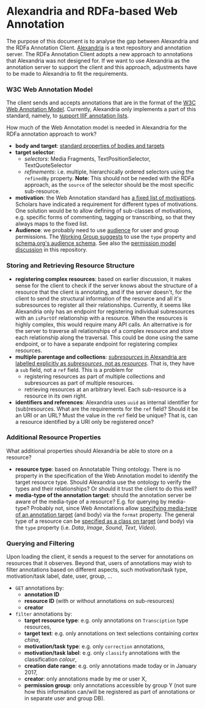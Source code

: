 # Alexandria and RDFa-based Web Annotation

The purpose of this document is to analyse the gap between Alexandria and the RDFa Annotation Client. [Alexandria](http://huygensing.github.io/alexandria/) is a text repository and annotation server. The RDFa Annotation Client adopts a new approach to annotations that Alexandria was not designed for. If we want to use Alexandria as the annotation server to support the client and this approach, adjustments have to be made to Alexandria to fit the requirements. 


### W3C Web Annotation Model

The client sends and accepts annotations that are in the format of the [W3C Web Annotation Model](https://www.w3.org/TR/annotation-model/#annotations). Currently, Alexandria only implements a part of this standard, namely, to [support IIIF annotation lists](http://huygensing.github.io/alexandria/alexandria-acceptance-tests/concordion/nl/knaw/huygens/alexandria/webannotation/WebAnnotation.html).

How much of the Web Annotation model is needed in Alexandria for the RDFa annotation approach to work?

- **body and target**: [standard properties of bodies and targets](https://www.w3.org/TR/annotation-model/#bodies-and-targets)
- **target selector**:
	- *selectors*: Media Fragments, TextPositionSelector, TextQuoteSelector
	- *refinements*: i.e. multiple, hierarchically ordered selectors using the `refinedBy` property. **Note**: This should not be needed with the RDFa approach, as the `source` of the selector should be the most specific sub-resource.
- **motivation**: the Web Annotation standard has [a fixed list of motivations](https://www.w3.org/TR/annotation-model/#motivation-and-purpose). Scholars have indicated a requirement for different types of motivations. One solution would be to allow defining of sub-classes of motivations, e.g. specific forms of commenting, tagging or transcribing, so that they always maps to the fixed list.
- **Audience**: we probably need to use [audience](https://www.w3.org/TR/annotation-model/#intended-audience) for user and group permissions. The [Working Group suggests](https://github.com/w3c/web-annotation/issues/119) to use the `type` property and [schema.org's audience schema](http://schema.org/Audience). See also the [permission model discussion](https://github.com/marijnkoolen/rdfa-annotation-client/blob/master/discussion/handling-permissions.md) in this repository.

### Storing and Retrieving Resource Structure

- **registering complex resources**: based on earlier discussion, it makes sense for the client to check if the server knows about the structure of a resource that the client is annotating, and if the server doesn't, for the client to send the structural information of the resource and all it's subresources to register all their relationships. Currently, it seems like Alexandria only has an endpoint for registering individual subresources with an `isPartOf` relationship with a resource. When the resources is highly complex, this would require many API calls. An alternative is for the server to traverse all relationships of a complex resource and store each relationship along the traversal. This could be done using the same endpoint, or to have a separate endpoint for registering complex resources.
- **multiple parentage and collections**: [*subresources* in Alexandria are labelled explicitly as *subresources*, not as *resources*](http://huygensing.github.io/alexandria/alexandria-acceptance-tests/concordion/nl/knaw/huygens/alexandria/resource/Anatomy.html). That is, they have a `sub` field, not a `ref` field. This is a problem for 
	- registering resources as part of multiple collections and subresources as part of multiple resources. 
	- retrieving resources at an arbitrary level. Each sub-resource is a resource in its own right.
- **identifiers and references**: Alexandria uses `uuid` as internal identifier for (sub)resources. What are the requirements for the `ref` field? Should it be an URI or an URL? Must the value in the `ref` field be unique? That is, can a resource identified by a URI only be registered once?

### Additional Resource Properties

What additional properties should Alexandria be able to store on a resource? 

- **resource type**: based on Annotatable Thing ontology. There is no property in the specification of the Web Annotation model to identify the target resource type. Should Alexandria use the ontology to verify the types and their relationships? Or should it trust the client to do this well? 
- **media-type of the annotation target**: should the annotation server be aware of the media-type of a resource? E.g. for querying by media-type? Probably not, since Web Annotations allow [specifying media-type of an annotation target](https://www.w3.org/TR/annotation-model/#external-web-resources) (and body) via the `format` property. The general type of a resource can be [specified as a class on target](https://www.w3.org/TR/annotation-model/#classes) (and body) via the `type` property (i.e. *Data*, *Image*, *Sound*, *Text*, *Video*).


### Querying and Filtering

Upon loading the client, it sends a request to the server for annotations on resources that it observes. Beyond that, users of annotations may wish to filter annotations based on different aspects, such motivation/task type, motivation/task label, date, user, group, ...

- `GET` annotations by:
	- **annotation ID**
	- **resource ID** (with or without annotations on sub-resources)
	- **creator**
- `filter` annotations by:
	- **target resource type**: e.g. only annotations on `Transciption` type resources,
	- **target text**: e.g. only annotations on text selections containing *cortex china*,
	- **motivation/task type**: e.g. only `correction` annotations,
	- **motivation/task label**: e.g. only `classify` annotations with the classification *colour*,
	- **creation date range**: e.g. only annotations made today or in January 2017,
	- **creator**: only annotations made by me or user X,
	- **permission group**: only annotations accessible by group Y (not sure how this information can/will be registered as part of annotations or in separate user and group DB).
